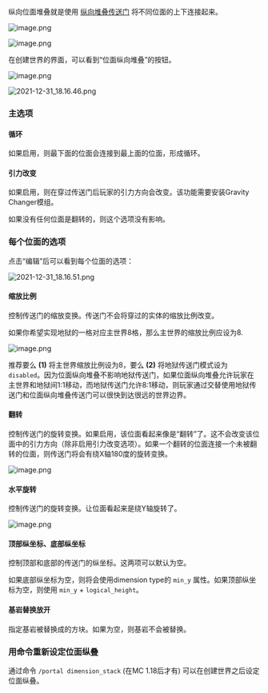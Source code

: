 纵向位面堆叠就是使用 [纵向堆叠传送门](https://github.com/qouteall/ImmersivePortalsMod/wiki/Portals#vertical-dimension-connecting-portal) 将不同位面的上下连接起来。



![image.png](https://i.loli.net/2021/11/20/aui8vcNer9hAmgJ.png)

![image.png](https://i.loli.net/2021/11/20/r7sUyN6Azm4qiaF.png)



在创建世界的界面，可以看到“位面纵向堆叠”的按钮。

![image.png](https://i.loli.net/2021/11/20/helqg7vkcdML5n3.png)



![2021-12-31_18.16.46.png](https://s2.loli.net/2021/12/31/k5ghxSuULNtGK9V.png)



### 主选项

#### 循环

如果启用，则最下面的位面会连接到最上面的位面，形成循环。

#### 引力改变

如果启用，则在穿过传送门后玩家的引力方向会改变。该功能需要安装Gravity Changer模组。

如果没有任何位面是翻转的，则这个选项没有影响。

### 每个位面的选项

点击“编辑”后可以看到每个位面的选项：

![2021-12-31_18.16.51.png](https://s2.loli.net/2021/12/31/9VBFmxTPLn17oRK.png)

#### 缩放比例

控制传送门的缩放变换。传送门不会将穿过的实体的缩放比例改变。

如果你希望实现地狱的一格对应主世界8格，那么主世界的缩放比例应设为8.

![image.png](https://i.loli.net/2021/11/20/ywnkEq6F4pQS7Ha.png)

推荐要么 **(1)** 将主世界缩放比例设为8，要么 **(2)** 将地狱传送门模式设为 `disabled`。因为位面纵向堆叠不影响地狱传送门，如果位面纵向堆叠允许玩家在主世界和地狱间1:1移动，而地狱传送门允许8:1移动，则玩家通过交替使用地狱传送门和位面纵向堆叠传送门可以很快到达很远的世界边界。

#### 翻转

控制传送门的旋转变换。如果启用，该位面看起来像是“翻转”了。这不会改变该位面中的引力方向（除非启用引力改变选项）。如果一个翻转的位面连接一个未被翻转的位面，则传送门将会有绕X轴180度的旋转变换。

![image.png](https://i.loli.net/2021/11/20/pXxmBnrQd2CbVIE.png)

#### 水平旋转

控制传送门的旋转变换。让位面看起来是绕Y轴旋转了。

![image.png](https://i.loli.net/2021/11/20/Fnv4GOCW8A3wiJM.png)

#### 顶部纵坐标、底部纵坐标

控制顶部和底部的传送门的纵坐标。这两项可以默认为空。

如果底部纵坐标为空，则将会使用dimension type的 `min_y` 属性。如果顶部纵坐标为空，则使用 `min_y` + `logical_height`。

#### 基岩替换放开

指定基岩被替换成的方块。如果为空，则基岩不会被替换。

### 用命令重新设定位面纵叠

通过命令 `/portal dimension_stack` (在MC 1.18后才有) 可以在创建世界之后设定位面纵叠。



